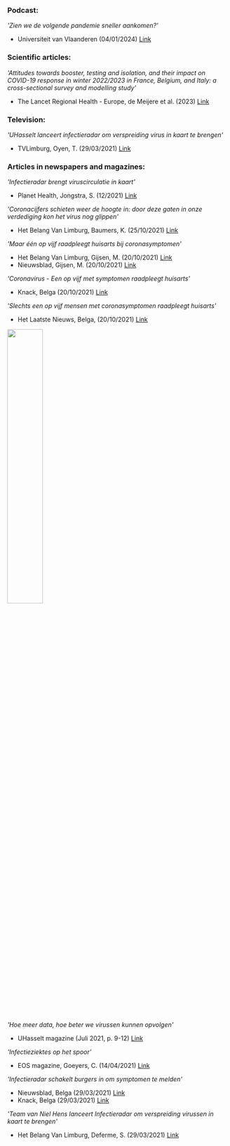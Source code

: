 <br />

### Podcast:
*'Zien we de volgende pandemie sneller aankomen?'*
* Universiteit van Vlaanderen (04/01/2024) [Link](https://www.universiteitvanvlaanderen.be/podcast/zien-we-de-volgende-pandemie-sneller-aankomen)

### Scientific articles: 
*'Attitudes towards booster, testing and isolation, and their impact on COVID-19 response in winter 2022/2023 in France, Belgium, and Italy: a cross-sectional survey and modelling study'*
* The Lancet Regional Health - Europe, de Meijere et al. (2023) [Link](https://www.sciencedirect.com/science/article/pii/S2666776223000327)


### Television: 
*'UHasselt lanceert infectieradar om verspreiding virus in kaart te brengen'*
* TVLimburg, Oyen, T. (29/03/2021) [Link](https://www.tvl.be/nieuws/uhasselt-lanceert-infectieradar-om-verspreiding-virus-in-kaart-te-brengen-115987)

### Articles in newspapers and magazines:
*'Infectieradar brengt viruscirculatie in kaart'*
* Planet Health, Jongstra, S. (12/2021) [Link](https://nl.planet-health.be/infectieziekten/infectieradar-brengt-viruscirculatie-in-kaart/)

*'Coronacijfers schieten weer de hoogte in: door deze gaten in onze verdediging kon het virus nog glippen'*
* Het Belang Van Limburg, Baumers, K. (25/10/2021) [Link](https://www.hbvl.be/cnt/dmf20211025_93246660?)

*'Maar één op vijf raadpleegt huisarts bij coronasymptomen'*
* Het Belang Van Limburg, Gijsen, M. (20/10/2021) [Link](https://www.hbvl.be/cnt/dmf20211019_97103130)
* Nieuwsblad, Gijsen, M. (20/10/2021) [Link](https://www.nieuwsblad.be/cnt/dmf20211020_96966637)

*'Coronavirus - Een op vijf met symptomen raadpleegt huisarts'*
* Knack, Belga (20/10/2021) [Link](https://www.knack.be/nieuws/belgie/coronavirus-een-op-vijf-met-symptomen-raadpleegt-huisarts/article-belga-1792409.html)

*'Slechts een op vijf mensen met coronasymptomen raadpleegt huisarts'*
* Het Laatste Nieuws, Belga, (20/10/2021) [Link](https://www.hln.be/binnenland/slechts-een-op-vijf-mensen-met-coronasymptomen-raadpleegt-huisarts~a2878996/)

<img src="assets/images/UHmagazine.png" width="40%">

*'Hoe meer data, hoe beter we virussen kunnen opvolgen'*
* UHasselt magazine (Juli 2021, p. 9-12) [Link](https://www.uhasselt.be/documents/Tijdschriften/UHmagazine/Magazine-juli_2021_klein.pdf)

*'Infectieziektes op het spoor'*
* EOS magazine, Goeyers, C. (14/04/2021) [Link](https://www.eoswetenschap.eu/diy/infectieziektes-op-het-spoor)

*'Infectieradar schakelt burgers in om symptomen te melden'*
* Nieuwsblad, Belga (29/03/2021) [Link](https://www.nieuwsblad.be/cnt/dmf20210329_93584115)
* Knack, Belga (29/03/2021) [Link](https://www.knack.be/nieuws/belgie/infectieradar-schakelt-burgers-in-om-symptomen-te-melden/article-belga-1717235.html)

*'Team van Niel Hens lanceert Infectieradar om verspreiding virussen in kaart te brengen'*
* Het Belang Van Limburg, Deferme, S. (29/03/2021) [Link](https://www.hbvl.be/cnt/dmf20210329_93158218)
<br /> 